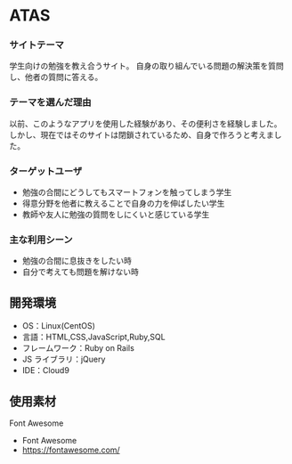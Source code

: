 # ATAS
### サイトテーマ
学生向けの勉強を教え合うサイト。
自身の取り組んでいる問題の解決策を質問し、他者の質問に答える。



### テーマを選んだ理由
以前、このようなアプリを使用した経験があり、その便利さを経験しました。
しかし、現在ではそのサイトは閉鎖されているため、自身で作ろうと考えました。

### ターゲットユーザ
- 勉強の合間にどうしてもスマートフォンを触ってしまう学生
- 得意分野を他者に教えることで自身の力を伸ばしたい学生
- 教師や友人に勉強の質問をしにくいと感じている学生

### 主な利用シーン
- 勉強の合間に息抜きをしたい時
- 自分で考えても問題を解けない時

## 開発環境

- OS：Linux(CentOS)
- 言語：HTML,CSS,JavaScript,Ruby,SQL
- フレームワーク：Ruby on Rails
- JS ライブラリ：jQuery
- IDE：Cloud9

## 使用素材
Font Awesome
- Font Awesome
- https://fontawesome.com/

